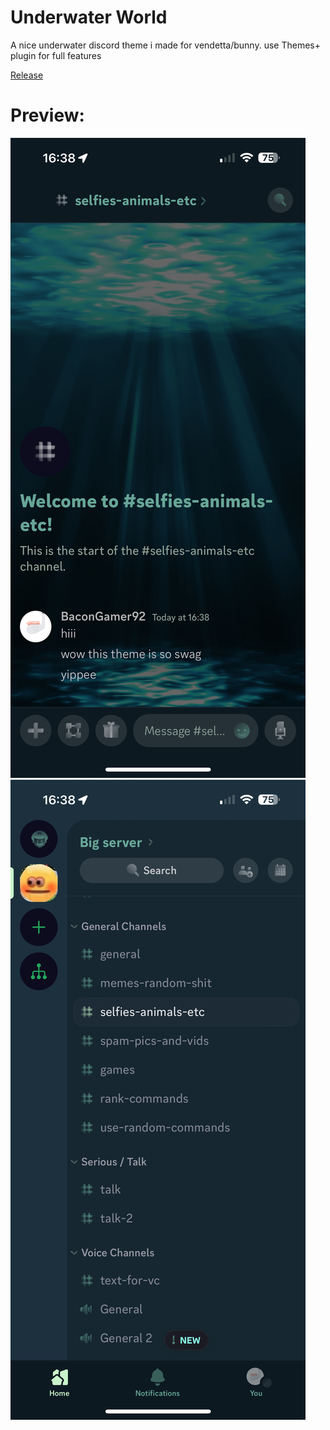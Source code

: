 # Underwater World
A nice underwater discord theme i made for vendetta/bunny. use Themes+ plugin for full features

[Release](https://raw.githubusercontent.com/f1shpie/Bunny-Theme/main/Underwater-World.json)

# Preview:

![Preview 1](https://raw.githubusercontent.com/f1shpie/Bunny-Theme/main/Preview-1.jpg)
![Preview 2](https://raw.githubusercontent.com/f1shpie/Bunny-Theme/main/Preview-2.jpg)

